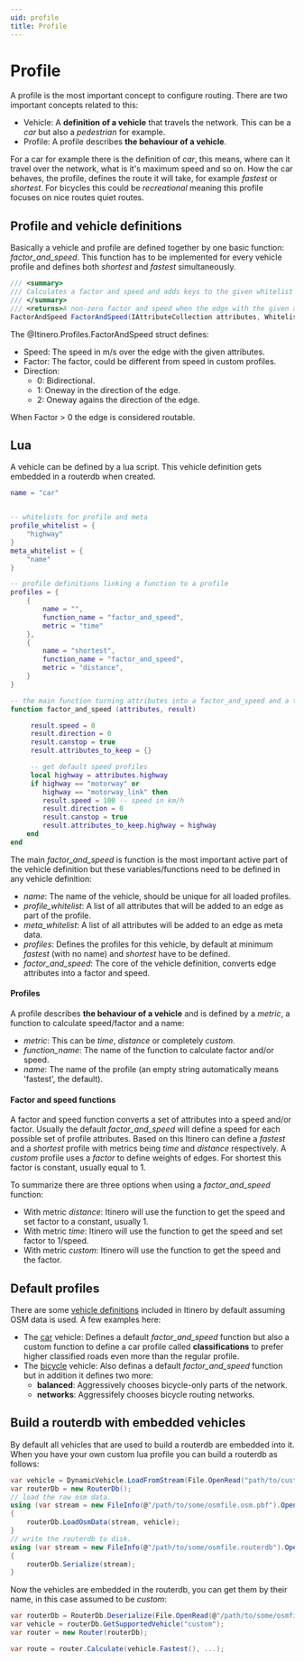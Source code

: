 ```yaml
---
uid: profile
title: Profile
---
```


# Profile

A profile is the most important concept to configure routing. There are two important concepts related to this:

- Vehicle: A **definition of a vehicle** that travels the network. This can be a _car_ but also a _pedestrian_ for example.
- Profile: A profile describes **the behaviour of a vehicle**. 

For a car for example there is the definition of _car_, this means, where can it travel over the network, what is it's maximum speed and so on. How the car behaves, the profile, defines the route it will take, for example _fastest_ or _shortest_. For bicycles this could be _recreational_ meaning this profile focuses on nice routes quiet routes.

## Profile and vehicle definitions

Basically a vehicle and profile are defined together by one basic function: *factor_and_speed*. This function has to be implemented for every vehicle profile and defines both _shortest_ and _fastest_ simultaneously.

```csharp
/// <summary>
/// Calculates a factor and speed and adds keys to the given whitelist that are relevant.
/// </summary>
/// <returns>A non-zero factor and speed when the edge with the given attributes is usefull for this vehicle.</returns>
FactorAndSpeed FactorAndSpeed(IAttributeCollection attributes, Whitelist whitelist);
```

The @Itinero.Profiles.FactorAndSpeed struct defines:

- Speed: The speed in m/s over the edge with the given attributes.
- Factor: The factor, could be different from speed in custom profiles.
- Direction: 
  - 0: Bidirectional.
  - 1: Oneway in the direction of the edge.
  - 2: Oneway agains the direction of the edge.

When Factor > 0 the edge is considered routable.

## Lua

A vehicle can be defined by a lua script. This vehicle definition gets embedded in a routerdb when created. 

```lua
name = "car"


-- whitelists for profile and meta
profile_whitelist = {
	"highway"
}
meta_whitelist = {
	"name"
}

-- profile definitions linking a function to a profile
profiles = {
	{
		name = "",
		function_name = "factor_and_speed",
		metric = "time"
	},
	{ 
		name = "shortest",
		function_name = "factor_and_speed",
		metric = "distance",
	}
}

-- the main function turning attributes into a factor_and_speed and a tag whitelist
function factor_and_speed (attributes, result)

	 result.speed = 0
	 result.direction = 0
	 result.canstop = true
	 result.attributes_to_keep = {}

	 -- get default speed profiles
	 local highway = attributes.highway
	 if highway == "motorway" or 
	    highway == "motorway_link" then
		result.speed = 100 -- speed in km/h
		result.direction = 0
		result.canstop = true
		result.attributes_to_keep.highway = highway
	end
end
```

The main _factor_and_speed_ is function is the most important active part of the vehicle definition but these variables/functions need to be defined in any vehicle definition:

- _name_: The name of the vehicle, should be unique for all loaded profiles.
- _profile_whitelist_: A list of all attributes that will be added to an edge as part of the profile.
- _meta_whitelist_: A list of all attributes will be added to an edge as meta data.
- _profiles_: Defines the profiles for this vehicle, by default at minimum _fastest_ (with no name) and _shortest_ have to be defined.
- _factor_and_speed_: The core of the vehicle definition, converts edge attributes into a factor and speed.

#### Profiles

A profile describes **the behaviour of a vehicle** and is defined by a _metric_, a function to calculate speed/factor and a name:

- _metric_: This can be _time_, _distance_ or completely _custom_.
- _function_name_: The name of the function to calculate factor and/or speed.
- _name_: The name of the profile (an empty string automatically means 'fastest', the default).

#### Factor and speed functions

A factor and speed function converts a set of attributes into a speed and/or factor. Usually the default _factor_and_speed_ will define a speed for each possible set of profile attributes. Based on this Itinero can define a _fastest_ and a _shortest_ profile with metrics being _time_ and _distance_ respectively. A _custom_ profile uses a _factor_ to define weights of edges. For shortest this factor is constant, usually equal to 1.

To summarize there are three options when using a _factor_and_speed_ function:

- With metric _distance_: Itinero will use the function to get the speed and set factor to a constant, usually 1.
- With metric _time_: Itinero will use the function to get the speed and set factor to 1/speed.
- With metric _custom_: Itinero will use the function to get the speed and the factor.

## Default profiles

There are some [vehicle definitions](https://github.com/itinero/routing/blob/develop/src/Itinero/Osm/) included in Itinero by default assuming OSM data is used. A few examples here:

- The [car](https://github.com/itinero/routing/blob/develop/src/Itinero/Osm/Vehicles/car.lua) vehicle: Defines a default _factor_and_speed_ function but also a custom function to define a car profile called **classifications** to prefer higher classified roads even more than the regular profile.  
- The [bicycle](https://github.com/itinero/routing/blob/develop/src/Itinero/Osm/Vehicles/bicycle.lua) vehicle: Also definas a default _factor_and_speed_ function but in addition it defines two more:
  - **balanced**: Aggressively chooses bicycle-only parts of the network.
  - **networks**: Aggressifely chooses bicycle routing networks.

## Build a routerdb with embedded vehicles

By default all vehicles that are used to build a routerdb are embedded into it. When you have your own custom lua profile you can build a routerdb as follows:

```csharp
var vehicle = DynamicVehicle.LoadFromStream(File.OpenRead("path/to/custom.lua"));
var routerDb = new RouterDb();
// load the raw osm data.
using (var stream = new FileInfo(@"/path/to/some/osmfile.osm.pbf").OpenRead())
{
    routerDb.LoadOsmData(stream, vehicle);
}
// write the routerdb to disk.
using (var stream = new FileInfo(@"/path/to/some/osmfile.routerdb").OpenWrite())
{
    routerDb.Serialize(stream);
}
```

Now the vehicles are embedded in the routerdb, you can get them by their name, in this case assumed to be _custom_:

```csharp
var routerDb = RouterDb.Deserialize(File.OpenRead(@"/path/to/some/osmfile.routerdb"));
var vehicle = routerDb.GetSupportedVehicle("custom");
var router = new Router(routerDb);

var route = router.Calculate(vehicle.Fastest(), ...);
```

